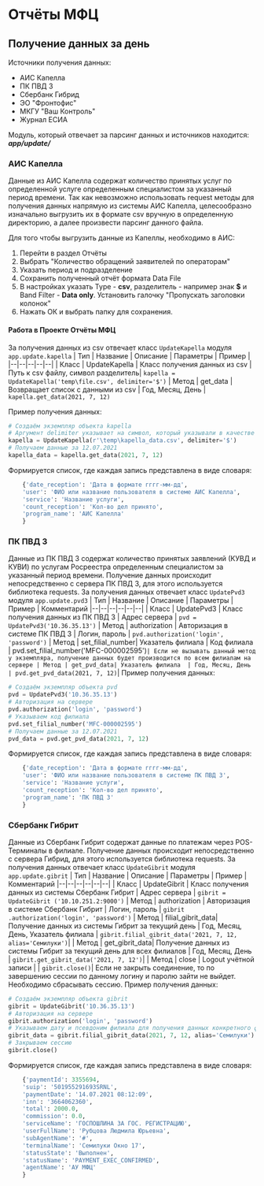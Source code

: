 # Отчёты МФЦ
## Получение данных за день
Источники получения данных:

 - АИС Капелла
 - ПК ПВД 3
 - Сбербанк Гибрид
 - ЭО "Фронтофис"
 - МКГУ "Ваш Контроль"
 - Журнал ЕСИА

Модуль, который отвечает за парсинг данных и источников находится:
***app/update/***

### АИС Капелла
Данные из АИС Капелла содержат количество принятых услуг по определенной услуге определенным специалистом за указанный период времени.
Так как невозможно использовать request методы для получения данных напрямую из системы АИС Капелла, целесообразно изначально выгрузить их в формате csv вручную в определенную директорию, а далее произвести парсинг данного файла.

Для того чтобы выгрузить данные из Капеллы, необходимо в АИС:
1. Перейти в раздел Отчёты
2. Выбрать "Количество обращений заявителей по операторам"
3. Указать период и подразделение
4. Сохранить полученный отчёт формата Data File
5. В настройках указать Type - **csv**, разделитель - например знак **$** и Band Filter - **Data only**. Установить галочку "Пропускать заголовки колонок"
6. Нажать ОК и выбрать папку для сохранения.

#### Работа в Проекте Отчёты МФЦ

За получения данных из csv отвечает класс `UpdateKapella` модуля `app.update.kapella`
| Тип  | Название | Описание | Параметры | Пример |
|--|--|--|--|--|
| Класс | UpdateKapella | Класс получения данных из csv | Путь к csv файлу, символ разделитель| `kapella = UpdateKapella('temp\file.csv', delimiter='$')`
| Метод | get_data | Возвращает список с данными из csv | Год, Месяц, День | `kapella.get_data(2021, 7, 12)`

Пример получения данных:
```python
# Создаём экземпляр объекта kapella
# Аргумент delimiter указывает на символ, который указывали в качестве разделителя при сохранении отчёта в АИС
kapella = UpdateKapella(r'\temp\kapella_data.csv', delimiter='$')
# Получаем данные за 12.07.2021
kapella_data = kapella.get_data(2021, 7, 12)
```
Формируется список, где каждая запись представлена в виде словаря:
```python
    {'date_reception': 'Дата в формате гггг-мм-дд', 
    'user': 'ФИО или название пользователя в системе АИС Капелла', 
    'service': 'Название услуги', 
    'count_reception': 'Кол-во дел принято', 
    'program_name': 'АИС Капелла'
    }
```
### ПК ПВД 3
Данные из ПК ПВД 3 содержат количество принятых заявлений (КУВД и КУВИ) по услугам Росреестра определенным специалистом за указанный период времени.
Получение данных происходит непосредственно с сервера ПК ПВД 3, для этого используется библиотека requests.
За получения данных отвечает класс `UpdatePvd3` модуля `app.update.pvd3`
| Тип  | Название | Описание | Параметры | Пример | Комментарий
|--|--|--|--|--|--|
| Класс | UpdatePvd3 | Класс получения данных из ПК ПВД 3 | Адрес сервера | `pvd = UpdatePvd3('10.36.35.13')`
| Метод | authorization | Авторизация в системе ПК ПВД 3 | Логин, пароль | `pvd.authorization('login', 'password')`
| Метод | set_filial_number| Указатель филиала  | Код филиала | pvd.set_filial_number('MFC-000002595')`| Если не вызывать данный метод у экземпляра, получение данных будет производится по всем филиалам на сервере
| Метод | get_pvd_data| Указатель филиала  | Год, Месяц, День | pvd.get_pvd_data(2021, 7, 12)`| 
Пример получения данных:
```python
# Создаём экземпляр объекта pvd
pvd = UpdatePvd3('10.36.35.13')
# Авторизация на сервере
pvd.authorization('login', 'password')
# Указываем код филиала
pvd.set_filial_number('MFC-000002595')
# Получаем данные за 12.07.2021
pvd_data = pvd.get_pvd_data(2021, 7, 12)
```
Формируется список, где каждая запись представлена в виде словаря:
```python
    {'date_reception': 'Дата в формате гггг-мм-дд', 
    'user': 'ФИО или название пользователя в системе ПК ПВД 3', 
    'service': 'Название услуги', 
    'count_reception': 'Кол-во дел принято', 
    'program_name': 'ПК ПВД 3'
    }
```
### Сбербанк Гибрит
Данные из Сбербанк Гибрит содержат данные по платежам через POS-Терминалы в филиале.
Получение данных происходит непосредственно с сервера Гибрид, для этого используется библиотека requests.
За получения данных отвечает класс `UpdateGibrit` модуля `app.update.gibrit`
| Тип  | Название | Описание | Параметры | Пример | Комментарий
|--|--|--|--|--|--|
| Класс | UpdateGibrit | Класс получения данных из системы Сбербанк Гибрит | Адрес сервера | `gibrit = UpdateGibrit ('10.10.251.2:9000')`
| Метод | authorization | Авторизация в системе Сбербанк Гибрит | Логин, пароль | `gibrit .authorization('login', 'password')`
| Метод | filial_gibrit_data| Получение данных из системы Гибрит за текущий день | Год, Месяц, День, Указатель филиала | `gibrit.filial_gibrit_data('2021, 7, 12, alias='Семилуки')`|
| Метод | get_gibrit_data| Получение данных из системы Гибрит за текущий день для всех филиалов | Год, Месяц, День | `gibrit.get_gibrit_data('2021, 7, 12')`|
| Метод | close | Logout учётной записи |  | `gibrit.close()`| Если не закрыть соединение, то по завершению сессии по данному логину и паролю зайти не выйдет. Необходимо сбрасывать сессию.
Пример получения данных:
```python
# Создаём экземпляр объекта gibrit
gibrit = UpdateGibrit('10.36.35.13')
# Авторизация на сервере
gibrit.authorization('login', 'password')
# Указываем дату и псевдоним филиала для получения данных конкретного филиала
gibrit_data = gibrit.filial_gibrit_data(2021, 7, 12, alias='Семилуки')
# Закрываем сессию
gibrit.close()
```
Формируется список, где каждая запись представлена в виде словаря:
```python
    {'paymentId': 3355694, 
    'suip': '501955291693SRNL', 
    'paymentDate': '14.07.2021 08:12:09', 
    'inn': '3664062360', 
    'total': 2000.0, 
    'commission': 0.0, 
    'serviceName': 'ГОСПОШЛИНА ЗА ГОС. РЕГИСТРАЦИЮ', 
    'userFullName': 'Рубцова Людмила Юрьевна', 
    'subAgentName': '#', 
    'terminalName': 'Семилуки Окно 17', 
    'statusState': 'Выполнен', 
    'statusName': 'PAYMENT_EXEC_CONFIRMED', 
    'agentName': 'АУ МФЦ'
    }
```
